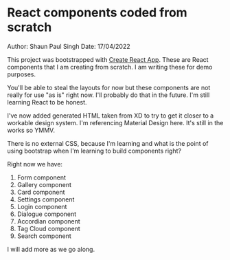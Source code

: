# React components coded from scratch
Author: Shaun Paul Singh
Date: 17/04/2022

This project was bootstrapped with [Create React App](https://github.com/facebook/create-react-app).
These are React components that I am creating from scratch. I am writing these for demo purposes.

You'll be able to steal the layouts for now but these components are not really for use "as is" right now.
I'll probably do that in the future. I'm still learning React to be honest.

I've now added generated HTML taken from XD to try to get it closer to a workable design system. I'm referencing
Material Design here. It's still in the works so YMMV.

There is no external CSS, because I'm learning and what is the point of using bootstrap when I'm learning to build components right?

Right now we have:<br>
1. Form component<br>
2. Gallery component<br>
3. Card component<br>
4. Settings component<br>
4. Login component<br>
5. Dialogue component<br>
6. Accordian component<br>
7. Tag Cloud component<br>
8. Search component<br>

I will add more as we go along.
